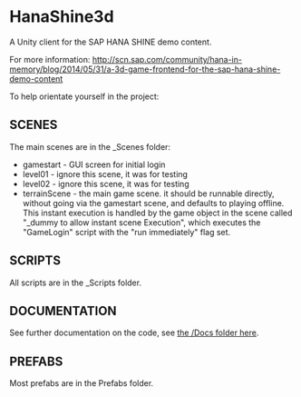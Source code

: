 # HanaShine3d

A Unity client for the SAP HANA SHINE demo content.

For more information:
http://scn.sap.com/community/hana-in-memory/blog/2014/05/31/a-3d-game-frontend-for-the-sap-hana-shine-demo-content

To help orientate yourself in the project:

## SCENES
The main scenes are in the _Scenes folder:
* gamestart - GUI screen for initial login
* level01 - ignore this scene, it was for testing
* level02 - ignore this scene, it was for testing
* terrainScene - the main game scene. it should be runnable directly, without going via the gamestart scene, and defaults to playing offline. This instant execution is handled by the game object in the scene called "_dummy to allow instant scene Execution", which executes the "GameLogin" script with the "run immediately" flag set.

## SCRIPTS
All scripts are in the _Scripts folder.

## DOCUMENTATION
See further documentation on the code, see [the /Docs folder here](https://github.com/KevinSmall/HanaShine3d/blob/master/Docs/Unity%20Client%20Architecture.md).

## PREFABS
Most prefabs are in the Prefabs folder.